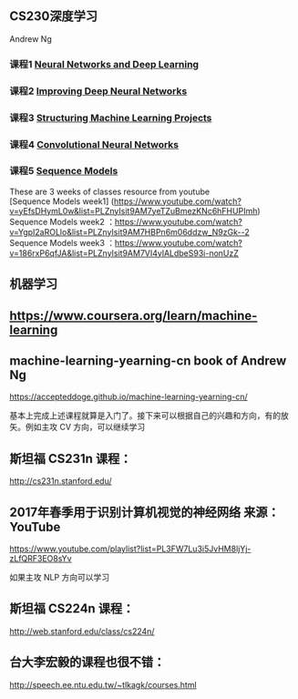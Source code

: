 ## CS230深度学习    
Andrew Ng

### 课程1 [Neural Networks and Deep Learning](https://www.coursera.org/learn/neural-networks-deep-learning)
### 课程2 [Improving Deep Neural Networks](https://www.coursera.org/learn/deep-neural-network)
### 课程3 [Structuring Machine Learning Projects](https://www.coursera.org/learn/machine-learning-projects)
### 课程4 [Convolutional Neural Networks](https://www.coursera.org/learn/convolutional-neural-networks)
### 课程5 [Sequence Models](https://www.coursera.org/learn/nlp-sequence-models)
These are 3 weeks of classes resource from youtube  
[Sequence Models week1] (https://www.youtube.com/watch?v=yEfsDHymL0w&list=PLZnyIsit9AM7yeTZuBmezKNc6hFHUPImh)  
Sequence Models week2 ：https://www.youtube.com/watch?v=YgpI2aROLlo&list=PLZnyIsit9AM7HBPn6m06ddzw_N9zGk--2  
Sequence Models week3 ：https://www.youtube.com/watch?v=186rxP6qfJA&list=PLZnyIsit9AM7VI4ylALdbeS93i-nonUzZ  
## 机器学习  
https://www.coursera.org/learn/machine-learning
----
## machine-learning-yearning-cn book of Andrew Ng
https://accepteddoge.github.io/machine-learning-yearning-cn/

基本上完成上述课程就算是入门了。接下来可以根据自己的兴趣和方向，有的放矢。例如主攻 CV 方向，可以继续学习

## 斯坦福 CS231n 课程：  
http://cs231n.stanford.edu/  
## 2017年春季用于识别计算机视觉的神经网络 来源：YouTube   
https://www.youtube.com/playlist?list=PL3FW7Lu3i5JvHM8ljYj-zLfQRF3EO8sYv

如果主攻 NLP 方向可以学习

## 斯坦福 CS224n 课程：

http://web.stanford.edu/class/cs224n/

## 台大李宏毅的课程也很不错：

http://speech.ee.ntu.edu.tw/~tlkagk/courses.html
